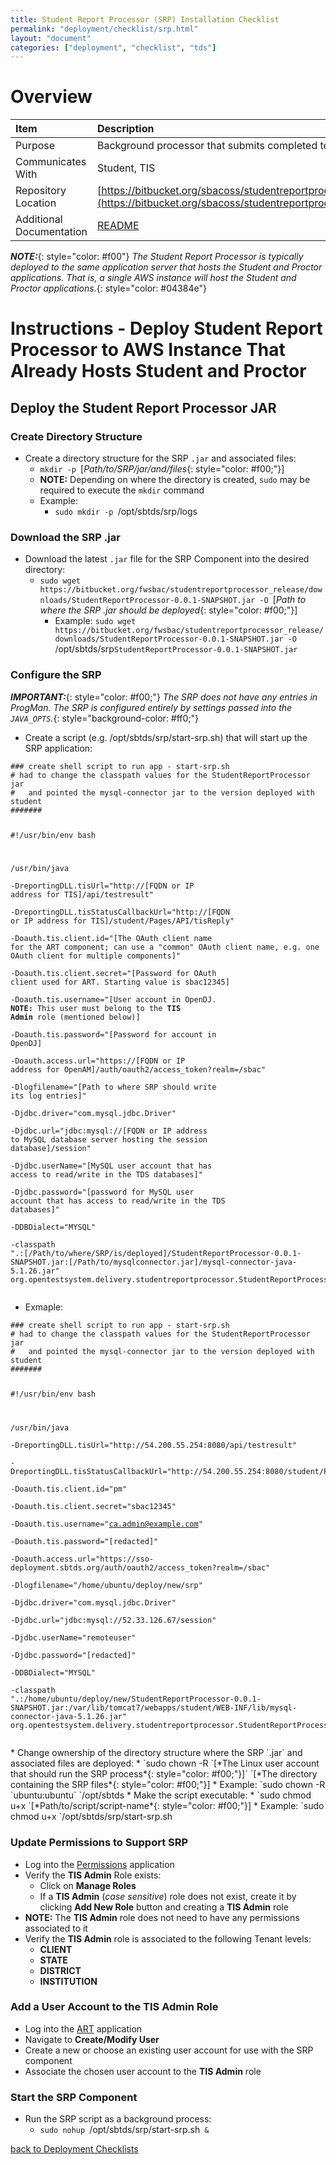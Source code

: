 ```yaml
---
title: Student Report Processor (SRP) Installation Checklist
permalink: "deployment/checklist/srp.html"
layout: "document"
categories: ["deployment", "checklist", "tds"]
---
```


# Overview

| Item | Description |
|:-----|:------------|
| Purpose | Background processor that submits completed tests to TIS |
| Communicates With | Student, TIS |
| Repository Location | [https://bitbucket.org/sbacoss/studentreportprocessor_release](https://bitbucket.org/sbacoss/studentreportprocessor_release) |
| Additional Documentation | [README](https://bitbucket.org/sbacoss/studentreportprocessor_release/src/8d545cf5e698d6e1b7fc326b07357f24312c8fec/README.md?at=default&fileviewer=file-view-default) |

***NOTE:***{: style="color: #f00"} *The Student Report Processor is typically deployed to the same application server that hosts the Student and Proctor applications.  That is, a single AWS instance will host the Student and Proctor applications.*{: style="color: #04384e"}

# Instructions - Deploy Student Report Processor to AWS Instance That Already Hosts Student and Proctor

## Deploy the Student Report Processor JAR

### Create Directory Structure
* Create a directory structure for the SRP `.jar` and associated files:
  * `mkdir -p `[*Path/to/SRP/jar/and/files*{: style="color: #f00;"}]
  * **NOTE:** Depending on where the directory is created, `sudo` may be required to execute the `mkdir` command
  * Example:
    * `sudo mkdir -p `<span class="placeholder-example">/opt/sbtds/srp/logs</span>

### Download the SRP .jar
* Download the latest `.jar` file for the SRP Component into the desired directory:
  * `sudo wget https://bitbucket.org/fwsbac/studentreportprocessor_release/downloads/StudentReportProcessor-0.0.1-SNAPSHOT.jar -O `[*Path to where the SRP .jar should be deployed*{: style="color: #f00;"}]
    * Example: `sudo wget https://bitbucket.org/fwsbac/studentreportprocessor_release/downloads/StudentReportProcessor-0.0.1-SNAPSHOT.jar -O `<span class="placeholder-example">/opt/sbtds/srp</span>`StudentReportProcessor-0.0.1-SNAPSHOT.jar`

### Configure the SRP
***IMPORTANT:***{: style="color: #f00;"} *The SRP does not have any entries in ProgMan.  The SRP is configured entirely by settings passed into the `JAVA_OPTS`.*{: style="background-color: #ff0;"}

* Create a script (e.g. <span class="placeholder-example">/opt/sbtds/srp/start-srp.sh</span>) that will start up the SRP application:

<div class="highlighter-rouge">
<pre class="highlight">
<code>### create shell script to run app - start-srp.sh
# had to change the classpath values for the StudentReportProcessor jar
#   and pointed the mysql-connector jar to the version deployed with student
#######

#!/usr/bin/env bash

/usr/bin/java \
    -DreportingDLL.tisUrl="http://[<span class="placeholder">FQDN or IP address for TIS</span>]/api/testresult" \
    -DreportingDLL.tisStatusCallbackUrl="http://[<span class="placeholder">FQDN or IP address for TIS</span>]/student/Pages/API/tisReply" \
    -Doauth.tis.client.id="[<span class="placeholder">The OAuth client name for the ART component; can use a "common" OAuth client name, e.g. one OAuth client for multiple components</span>]" \
    -Doauth.tis.client.secret="[<span class="placeholder">Password for OAuth client used for ART.  Starting value is sbac12345</span>] \
    -Doauth.tis.username="[<span class="placeholder">User account in OpenDJ.  <strong>NOTE:</strong> This user must belong to the <strong>TIS Admin</strong> role (mentioned below)</span>] \
    -Doauth.tis.password="[<span class="placeholder">Password for account in OpenDJ</span>] \
    -Doauth.access.url="https://[<span class="placeholder">FQDN or IP address for OpenAM</span>]/auth/oauth2/access_token?realm=/sbac" \
    -Dlogfilename="[<span class="placeholder">Path to where SRP should write its log entries</span>]" \
    -Djdbc.driver="com.mysql.jdbc.Driver" \
    -Djdbc.url="jdbc:mysql://[<span class="placeholder">FQDN or IP address to MySQL database server hosting the session database</span>]/session" \
    -Djdbc.userName="[<span class="placeholder">MySQL user account that has access to read/write in the TDS databases</span>]" \
    -Djdbc.password="[<span class="placeholder">password for MySQL user account that has access to read/write in the TDS databases</span>]" \
    -DDBDialect="MYSQL" \
    -classpath ".:[<span class="placeholder">/Path/to/where/SRP/is/deployed</span>]/StudentReportProcessor-0.0.1-SNAPSHOT.jar:[<span class="placeholder">/Path/to/mysqlconnector.jar</span>]/mysql-connector-java-5.1.26.jar" org.opentestsystem.delivery.studentreportprocessor.StudentReportProcessor</code>
</pre>
</div>

* Exmaple:

<div class="highlighter-rouge">
<pre class="highlight">
<code>### create shell script to run app - start-srp.sh
# had to change the classpath values for the StudentReportProcessor jar
#   and pointed the mysql-connector jar to the version deployed with student
#######

#!/usr/bin/env bash

/usr/bin/java \
    -DreportingDLL.tisUrl="http://<span class="placeholder-example">54.200.55.254:8080</span>/api/testresult" \
    -DreportingDLL.tisStatusCallbackUrl="http://<span class="placeholder-example">54.200.55.254:8080</span>/student/Pages/API/tisReply" \
    -Doauth.tis.client.id="<span class="placeholder-example">pm</span>" \
    -Doauth.tis.client.secret="<span class="placeholder-example">sbac12345</span>" \
    -Doauth.tis.username="<span class="placeholder-example">ca.admin@example.com</span>" \
    -Doauth.tis.password="<span class="placeholder-example">[redacted]</span>" \
    -Doauth.access.url="https://<span class="placeholder-example">sso-deployment.sbtds.org</span>/auth/oauth2/access_token?realm=/sbac" \
    -Dlogfilename="<span class="placeholder-example">/home/ubuntu/deploy/new/srp</span>" \
    -Djdbc.driver="com.mysql.jdbc.Driver" \
    -Djdbc.url="jdbc:mysql://<span class="placeholder-example">52.33.126.67</span>/session" \
    -Djdbc.userName="<span class="placeholder-example">remoteuser</span>" \
    -Djdbc.password="<span class="placeholder-example">[redacted]</span>" \
    -DDBDialect="MYSQL" \
    -classpath ".:<span class="placeholder-example">/home/ubuntu/deploy/new</span>/StudentReportProcessor-0.0.1-SNAPSHOT.jar:<span class="placeholder-example">/var/lib/tomcat7/webapps/student/WEB-INF/lib</span>/mysql-connector-java-5.1.26.jar" org.opentestsystem.delivery.studentreportprocessor.StudentReportProcessor</code>
</pre>
</div>
* Change ownership of the directory structure where the SRP `.jar` and associated files are deployed:
  * `sudo chown -R `[*The Linux user account that should run the SRP process*{: style="color: #f00;"}]` `[*The directory containing the SRP files*{: style="color: #f00;"}]
    * Example: `sudo chown -R `<span class="placeholder-example">ubuntu:ubuntu</span>` `<span class="placeholder-example">/opt/sbtds</span>
* Make the script executable:
  * `sudo chmod u+x `[*Path/to/script/script-name*{: style="color: #f00;"}]
    * Example: `sudo chmod u+x `<span class="placeholder-example">/opt/sbtds/srp/start-srp.sh</span>

### Update Permissions to Support SRP
* Log into the [Permissions](permissions.html) application
* Verify the **TIS Admin** Role exists:
  * Click on **Manage Roles**
  * If a **TIS Admin** (*case sensitive*) role does not exist, create it by clicking **Add New Role** button and creating a **TIS Admin** role
* **NOTE:** The **TIS Admin** role does not need to have any permissions associated to it
* Verify the **TIS Admin** role is associated to the following Tenant levels:
  * **CLIENT**
  * **STATE**
  * **DISTRICT**
  * **INSTITUTION**

### Add a User Account to the TIS Admin Role
* Log into the [ART](art.html) application
* Navigate to **Create/Modify User**
* Create a new or choose an existing user account for use with the SRP component
* Associate the chosen user account to the **TIS Admin** role

### Start the SRP Component
* Run the SRP script as a background process:
  * `sudo nohup `<span class="placeholder-example">/opt/sbtds/srp/start-srp.sh</span>` &`

[back to Deployment Checklists](index.html)